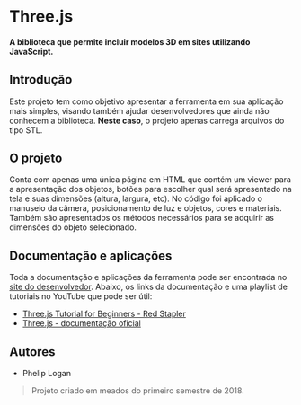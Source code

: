 # Three.js
#### A biblioteca que permite incluir modelos 3D em sites utilizando JavaScript.

## Introdução
Este projeto tem como objetivo apresentar a ferramenta em sua aplicação mais simples, visando também ajudar desenvolvedores que ainda não conhecem a biblioteca. **Neste caso**, o projeto apenas carrega arquivos do tipo STL.

## O projeto
Conta com apenas uma única página em HTML que contém um viewer para a apresentação dos objetos, botões para escolher qual será apresentado na tela e suas dimensões (altura, largura, etc). No código foi aplicado o manuseio da câmera, posicionamento de luz e objetos, cores e materiais. Também são apresentados os métodos necessários para se adquirir as dimensões do objeto selecionado.

## Documentação e aplicações
Toda a documentação e aplicações da ferramenta pode ser encontrada no [site do desenvolvedor](https://threejs.org). Abaixo, os links da documentação e uma playlist de tutoriais no YouTube que pode ser útil:
- [Three.js Tutorial for Beginners - Red Stapler](https://www.youtube.com/playlist?list=PLbu98QxRH81KkLTN00OXhD8Y-pRVgTCnM)
- [Three.js - documentação oficial](https://threejs.org/)

## Autores
- Phelip Logan

> Projeto criado em meados do primeiro semestre de 2018.
